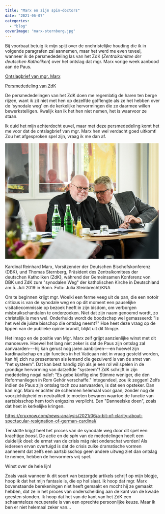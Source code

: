```yaml
---
title: "Marx en zijn spin-doctors"
date: "2021-06-07"
categories: 
  - "blog"
coverImage: "marx-sternberg.jpg"
---
```


Bij voorbaat betuig ik mijn spijt over de onchristelijke houding die ik in volgende paragrafen zal aannemen, maar het werd me even teveel, wanneer ik de persmededeling las van het ZdK (_Zentralkomitee der deutschen Katholiken_) over het ontslag dat mgr. Marx vorige week aanbood aan de Paus.

[Ontslagbrief van mgr. Marx](https://www.erzbistum-muenchen.de/news/bistum/Kardinal-Marx-bietet-Papst-Franziskus-Amtsverzicht-an-39545.news)

[Persmededeling van ZdK](https://www.zdk.de/newsletter/pm-kardinal-marx/MXwzNXw2MTYyOTh8MzR8NDc4N3w0/)

De persmededelingen van het ZdK doen me regemlatig de haren ten berge rijzen, want ik zit niet met hen op dezelfde golflengte als ze het hebben over de 'synodale weg' en de kerkelijke hervormingen die ze daarmee willen bewerkstelligen. Kwalijk kan ik het hen niet nemen, het is waarvoor ze staan.

Ik duid het mijn achterdocht euvel, maar met deze persmededeling komt het me voor dat de ontslagbrief van mgr. Marx hen wel verdacht goed uitkomt! Zou het afgesproken spel zijn, vraag ik me dan af. 

![](images/marx-sternberg_03.jpg)

Kardinal Reinhard Marx, Vorsitzender der Deutschen Bischofskonferenz (DBK), und Thomas Sternberg, Präsident des Zentralkomitees der deutschen Katholiken (ZdK), während der Gemeinsamen Konferenz von DBK und ZdK zum "synodalen Weg" der katholischen Kirche in Deutschland am 5. Juli 2019 in Bonn. Foto: Julia Steinbrecht/KNA

Om te beginnen krijgt mgr. Woelki een ferme veeg uit de pan, die een notoir criticus is van de synodale weg en op dit moment een pauselijke visitatiecommissie op bezoek heeft in zijn bisdom, om verborgen misbruikschandalen te onderzoeken. Niet dat zijn naam genoemd wordt, zo christelijk is men wel. Onderhuids wordt de boodschap wel gemasseerd: "Is het wel de juiste bisschop die ontslag neemt?" Hoe heet deze vraag op de lippen van de publieke opinie brandt, blijkt uit dit filmpje.

Het imago en de positie van Mgr. Marx zelf grijpt aanzienlijke winst met dit manoeuvre. Hoewel het lang niet zeker is dat de Paus zijn ontslag zal aanvaarden---hij kan gerust nog jaren aanblijven---en hoewel zijn kardinaalschap en zijn functies in het Vaticaan níet in vraag gesteld worden, kan hij zich nu presenteren als iemand die gezuiverd is van de smet van "het systeem". Dat kan best handig zijn als je een rol wil spelen in de grondige hervorming van datzelfde "systeem"! ZdK schrijft in zijn mededeling nogal naïef: "Es gebe künftig eine Stimme weniger, die den Reformanliegen in Rom Gehör verschaffe." Integendeel, zou ik zeggen! Zelfs indien de Paus zijn ontslag toch zou aanvaarden, is dat een opsteker. Dan kan mgr. Marx er achter de schermen helemaal voor gaan, zonder nog de voorzichtigheid en neutraliteit te moeten bewaren waartoe de functie van aartsbisschop hem toch enigszins verplicht. Een "Danneelske doen", zoals dat heet in kerkelijke kringen.

https://cruxnow.com/news-analysis/2021/06/a-bit-of-clarity-about-spectacular-resignation-of-german-cardinal/

Tenslotte krijgt heel het proces van de synodale weg door dit spel een krachtige _boost_. De actie en de _spin_ van de mededelingen heeft een duidelijk doel: de ermst van de crisis màg niet onderschat worden! Als iedereen ervan overtuigd is dat de crisis zulke dramatische vormen aanneemt dat zelfs een aartsbisschop geen andere uitweg ziet dan ontslag te nemen, hebben de hervormers vrij spel.

Winst over de hele lijn!

Zoals vaak wanneer ik dit soort van bezorgde artikels schrijf op mijn blogje, hoop ik dat het mijn fantasie is, die op hol slaat. Ik hoop dat mgr. Marx bovenstaande berekeningen niet heeft gemaakt en mocht hij ze gemaakt hebben, dat ze in het proces van onderscheiding aan de kant van de kwade geesten stonden. Ik hoop dat het van de kant van het ZdK een schaamteloze recuperatie is van een oprechte persoonlijke keuze. Maar ik ben er niet helemaal zeker van...

